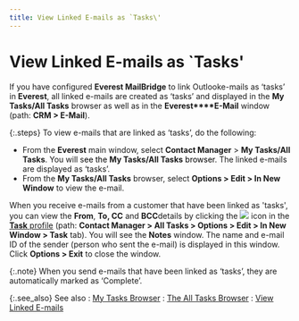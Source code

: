 ```yaml
---
title: View Linked E-mails as `Tasks\'
---
```


# View Linked E-mails  as `Tasks'


If you have configured **Everest MailBridge**  to link Outlooke-mails as  ‘tasks’ in **Everest**, all linked  e-mails are  created as ‘tasks’ and displayed in the **My 
 Tasks/All Tasks** browser as well as in the **Everest****E-Mail**  window (path: **CRM 
 &gt; E-Mail**).


{:.steps}
To view e-mails  that are linked as ‘tasks’, do the following:

- From the **Everest** main window, select **Contact Manager** > **My Tasks/All 
 Tasks**. You will s<font color="#000000" class="hcp7">ee the </font>**My Tasks/All Tasks**<font color="#000000" class="hcp7"> 
 browser</font>. The linked e-mails  are displayed as ‘tasks’.
- From the **My Tasks/All Tasks** browser, select **Options &gt; Edit &gt; In New Window**  to view the e-mail.



When you receive e-mails  from a customer that have been linked as 'tasks', you can view the **From**, **To, 
 CC** and **BCC**details by clicking the ![]({{site.mb_baseurl}}/img/mailbridge_notes_button.gif) icon in the [**Task** profile]({{site.cm_chm}}/tasks/create-a-task/the-task-profile/the_task_profile_task.html) (path: **Contact 
 Manager &gt; All Tasks &gt; Options &gt; Edit &gt; In New Window &gt; 
 Task** tab). You will see the **Notes**  window. The name and e-mail  ID of the sender (person who sent the e-mail)  is displayed in this window. Click **Options 
 &gt; Exit** to close the window.


{:.note}
When you send e-mails  that have been linked as ‘tasks’, they are automatically marked as ‘Complete’.


{:.see_also}
See also
: [My  Tasks Browser]({{site.cm_chm}}/view-tasks-appointments/the_my_tasks_browser.html)
: [The  All Tasks Browser]({{site.cm_chm}}/view-tasks-appointments/the_all_tasks_browser.html)
: [View  Linked E-mails]({{site.mb_baseurl}}/mailbridge/functions/view-linked-e-mails/view_linked_e_mails_mailbridge.html)
